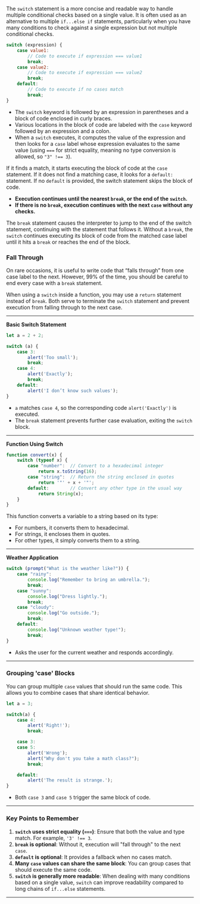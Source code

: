 
The `switch` statement is a more concise and readable way to handle multiple conditional checks based on a single value. It is often used as an alternative to multiple `if...else if` statements, particularly when you have many conditions to check against a single expression but not multiple conditional checks.


```js
switch (expression) {
    case value1:
        // Code to execute if expression === value1
        break;
    case value2:
        // Code to execute if expression === value2
        break;
    default:
        // Code to execute if no cases match
        break;
}
```

- The `switch` keyword is followed by an expression in parentheses and a block of code enclosed in curly braces.
- Various locations in the block of code are labeled with the `case` keyword followed by an expression and a colon.
- When a `switch` executes, it computes the value of the expression and then looks for a `case` label whose expression evaluates to the same value (using `===` for strict equality, meaning no type conversion is allowed, so `"3" !== 3`).

If it finds a match, it starts executing the block of code at the `case` statement. If it does not find a matching case, it looks for a `default:` statement. If no `default` is provided, the switch statement skips the block of code.

- **Execution continues until the nearest `break`, or the end of the `switch`.**
- **If there is no `break`, execution continues with the next `case` without any checks.**

The `break` statement causes the interpreter to jump to the end of the switch statement, continuing with the statement that follows it. Without a `break`, the `switch` continues executing its block of code from the matched case label until it hits a `break` or reaches the end of the block.

### **Fall Through**

On rare occasions, it is useful to write code that “falls through” from one case label to the next. However, 99% of the time, you should be careful to end every case with a `break` statement.

When using a `switch` inside a function, you may use a `return` statement instead of `break`. Both serve to terminate the `switch` statement and prevent execution from falling through to the next case.

---


**Basic Switch Statement**
```js
let a = 2 + 2;

switch (a) {
    case 3:
        alert('Too small');
        break;
    case 4:
        alert('Exactly');
        break;
    default:
        alert('I don’t know such values');
}
```

- `a` matches `case 4`, so the corresponding code `alert('Exactly')` is executed.
- The `break` statement prevents further case evaluation, exiting the `switch` block.

---


**Function Using Switch**
```js
function convert(x) {
    switch (typeof x) {
        case "number":  // Convert to a hexadecimal integer
            return x.toString(16);
        case "string":  // Return the string enclosed in quotes
            return '"' + x + '"';
        default:        // Convert any other type in the usual way
            return String(x);
    }
}
```

This function converts a variable to a string based on its type:

- For numbers, it converts them to hexadecimal.
- For strings, it encloses them in quotes.
- For other types, it simply converts them to a string.

---


**Weather Application**
```js
switch (prompt("What is the weather like?")) {
    case "rainy":
        console.log("Remember to bring an umbrella.");
        break;
    case "sunny":
        console.log("Dress lightly.");
        break;
    case "cloudy":
        console.log("Go outside.");
        break;
    default:
        console.log("Unknown weather type!");
        break;
}
```

- Asks the user for the current weather and responds accordingly.

---

### **Grouping 'case' Blocks**

You can group multiple `case` values that should run the same code. This allows you to combine cases that share identical behavior.

```js
let a = 3;

switch(a) {
    case 4:
        alert('Right!');
        break;

    case 3:
    case 5:
        alert('Wrong');
        alert("Why don't you take a math class?");
        break;

    default:
        alert('The result is strange.');
}
```

- Both `case 3` and `case 5` trigger the same block of code.

---

### **Key Points to Remember**

1. **`switch` uses strict equality (`===`)**: Ensure that both the value and type match. For example, `'3' !== 3`.
2. **`break` is optional**: Without it, execution will "fall through" to the next `case`.
3. **`default` is optional**: It provides a fallback when no cases match.
4. **Many `case` values can share the same block**: You can group cases that should execute the same code.
5. **`switch` is generally more readable**: When dealing with many conditions based on a single value, `switch` can improve readability compared to long chains of `if...else` statements.

---
